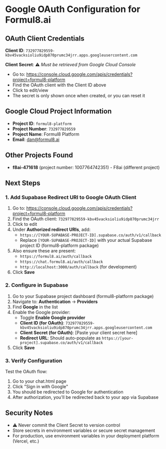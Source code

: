# Google OAuth Configuration for Formul8.ai

## OAuth Client Credentials

**Client ID**: `732977829559-kbv45vacksioliu9idp870prumc34jrr.apps.googleusercontent.com`

**Client Secret**: ⚠️ *Must be retrieved from Google Cloud Console*
- Go to: https://console.cloud.google.com/apis/credentials?project=formul8-platform
- Find the OAuth client with the Client ID above
- Click to edit/view
- The secret is only shown once when created, or you can reset it

## Google Cloud Project Information

- **Project ID**: `formul8-platform`
- **Project Number**: `732977829559`
- **Project Name**: Formul8 Platform
- **Email**: dan@formul8.ai

## Other Projects Found

- **f8ai-471618** (project number: 1007764742351) - F8ai (different project)

## Next Steps

### 1. Add Supabase Redirect URI to Google OAuth Client

1. Go to: https://console.cloud.google.com/apis/credentials?project=formul8-platform
2. Find the OAuth client: `732977829559-kbv45vacksioliu9idp870prumc34jrr`
3. Click to edit
4. Under **Authorized redirect URIs**, add:
   - `https://[YOUR-SUPABASE-PROJECT-ID].supabase.co/auth/v1/callback`
   - Replace `[YOUR-SUPABASE-PROJECT-ID]` with your actual Supabase project ID (formul8-platform package)
5. Also ensure these are present:
   - `https://formul8.ai/auth/callback`
   - `https://chat.formul8.ai/auth/callback`
   - `http://localhost:3000/auth/callback` (for development)
6. Click **Save**

### 2. Configure in Supabase

1. Go to your Supabase project dashboard (formul8-platform package)
2. Navigate to: **Authentication** → **Providers**
3. Find **Google** in the list
4. Enable the Google provider:
   - Toggle **Enable Google provider**
   - **Client ID (for OAuth)**: `732977829559-kbv45vacksioliu9idp870prumc34jrr.apps.googleusercontent.com`
   - **Client Secret (for OAuth)**: [Paste your client secret here]
   - **Redirect URL**: Should auto-populate as `https://[your-project].supabase.co/auth/v1/callback`
5. Click **Save**

### 3. Verify Configuration

Test the OAuth flow:
1. Go to your chat.html page
2. Click "Sign in with Google"
3. You should be redirected to Google for authentication
4. After authorization, you'll be redirected back to your app via Supabase

## Security Notes

- ⚠️ Never commit the Client Secret to version control
- Store secrets in environment variables or secure secret management
- For production, use environment variables in your deployment platform (Vercel, etc.)
